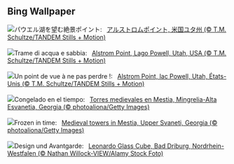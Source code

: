 ## Bing Wallpaper
![](https://www.bing.com/th?id=OHR.AlstromPoint_JA-JP2498220831_UHD.jpg&w=1000)パウエル湖を望む絶景ポイント:&nbsp;&ensp;[アルストロムポイント, 米国ユタ州 (© T.M. Schultze/TANDEM Stills + Motion)](https://www.bing.com/th?id=OHR.AlstromPoint_JA-JP2498220831_UHD.jpg)
<br><br/>
![](https://www.bing.com/th?id=OHR.AlstromPoint_IT-IT1127096784_UHD.jpg&w=1000)Trame di acqua e sabbia:&nbsp;&ensp;[Alstrom Point, Lago Powell, Utah, USA (© T.M. Schultze/TANDEM Stills + Motion)](https://www.bing.com/th?id=OHR.AlstromPoint_IT-IT1127096784_UHD.jpg)
<br><br/>
![](https://www.bing.com/th?id=OHR.AlstromPoint_FR-FR6504478404_UHD.jpg&w=1000)Un point de vue à ne pas perdre !:&nbsp;&ensp;[Alstrom Point, lac Powell, Utah, États-Unis (© T.M. Schultze/TANDEM Stills + Motion)](https://www.bing.com/th?id=OHR.AlstromPoint_FR-FR6504478404_UHD.jpg)
<br><br/>
![](https://www.bing.com/th?id=OHR.SnowySvaneti_ES-ES9495722875_UHD.jpg&w=1000)Congelado en el tiempo:&nbsp;&ensp;[Torres medievales en Mestia, Mingrelia-Alta Esvanetia, Georgia (© photoaliona/Getty Images)](https://www.bing.com/th?id=OHR.SnowySvaneti_ES-ES9495722875_UHD.jpg)
<br><br/>
![](https://www.bing.com/th?id=OHR.SnowySvaneti_EN-GB4839188622_UHD.jpg&w=1000)Frozen in time:&nbsp;&ensp;[Medieval towers in Mestia, Upper Svaneti, Georgia (© photoaliona/Getty Images)](https://www.bing.com/th?id=OHR.SnowySvaneti_EN-GB4839188622_UHD.jpg)
<br><br/>
![](https://www.bing.com/th?id=OHR.LeonardoGlassCubeBadDriburg_DE-DE7335934587_UHD.jpg&w=1000)Design und Avantgarde:&nbsp;&ensp;[Leonardo Glass Cube, Bad Driburg, Nordrhein-Westfalen (© Nathan Willock-VIEW/Alamy Stock Foto)](https://www.bing.com/th?id=OHR.LeonardoGlassCubeBadDriburg_DE-DE7335934587_UHD.jpg)
<br><br/>
